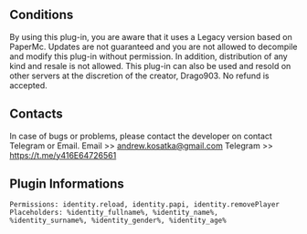 ## Conditions
By using this plug-in, you are aware that it uses a Legacy version based on PaperMc. Updates are not guaranteed and you are not allowed to decompile and modify this plug-in without permission. In addition, distribution of any kind and resale is not allowed. This plug-in can also be used and resold on other servers at the discretion of the creator, Drago903. No refund is accepted.

## Contacts
In case of bugs or problems, please contact the developer on contact Telegram or Email.
Email >> andrew.kosatka@gmail.com
Telegram >> https://t.me/y416E64726561

## Plugin Informations
    Permissions: identity.reload, identity.papi, identity.removePlayer
    Placeholders: %identity_fullname%, %identity_name%, %identity_surname%, %identity_gender%, %identity_age%
        
